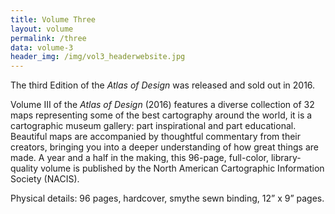 ```yaml
---
title: Volume Three
layout: volume
permalink: /three
data: volume-3
header_img: /img/vol3_headerwebsite.jpg
---
```


The third Edition of the *Atlas of Design* was released and sold out in 2016. 

Volume III of the *Atlas of Design* (2016) features a diverse collection of 32 maps representing some of the best cartography around the world, it is a cartographic museum gallery: part inspirational and part educational. Beautiful maps are accompanied by thoughtful commentary from their creators, bringing you into a deeper understanding of how great things are made. A year and a half in the making, this 96-page, full-color, library-quality volume is published by the North American Cartographic Information Society (NACIS).

Physical details: 96 pages, hardcover, smythe sewn binding, 12” x 9” pages.
